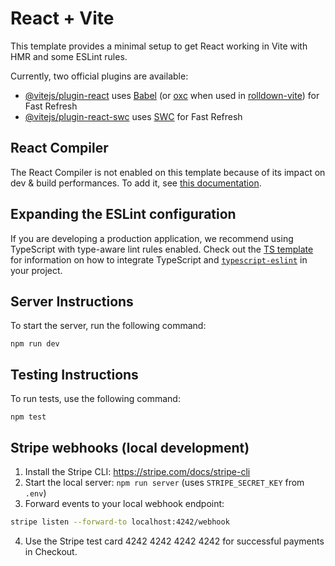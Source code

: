 # React + Vite

This template provides a minimal setup to get React working in Vite with HMR and some ESLint rules.

Currently, two official plugins are available:

- [@vitejs/plugin-react](https://github.com/vitejs/vite-plugin-react/blob/main/packages/plugin-react) uses [Babel](https://babeljs.io/) (or [oxc](https://oxc.rs) when used in [rolldown-vite](https://vite.dev/guide/rolldown)) for Fast Refresh
- [@vitejs/plugin-react-swc](https://github.com/vitejs/vite-plugin-react/blob/main/packages/plugin-react-swc) uses [SWC](https://swc.rs/) for Fast Refresh

## React Compiler

The React Compiler is not enabled on this template because of its impact on dev & build performances. To add it, see [this documentation](https://react.dev/learn/react-compiler/installation).

## Expanding the ESLint configuration

If you are developing a production application, we recommend using TypeScript with type-aware lint rules enabled. Check out the [TS template](https://github.com/vitejs/vite/tree/main/packages/create-vite/template-react-ts) for information on how to integrate TypeScript and [`typescript-eslint`](https://typescript-eslint.io) in your project.
## Server Instructions

To start the server, run the following command:
```
npm run dev
```

## Testing Instructions

To run tests, use the following command:
```
npm test
```

## Stripe webhooks (local development)

1. Install the Stripe CLI: https://stripe.com/docs/stripe-cli
2. Start the local server: `npm run server` (uses `STRIPE_SECRET_KEY` from `.env`)
3. Forward events to your local webhook endpoint:

```bash
stripe listen --forward-to localhost:4242/webhook
```

4. Use the Stripe test card 4242 4242 4242 4242 for successful payments in Checkout.

